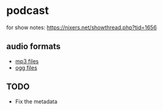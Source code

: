 # podcast

for show notes: https://nixers.net/showthread.php?tid=1656

## audio formats
 - [mp3 files](https://github.com/nixers-projects/podcast/tree/master)
 - [ogg files](https://github.com/nixers-projects/podcast/tree/ogg)

## TODO
 - Fix the metadata
